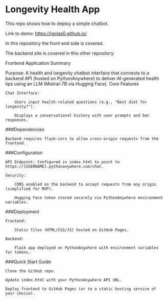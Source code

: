 # Longevity Health App

This repo shows how to deploy a simple chatbot.

Link to demo: https://igolas0.github.io/

In this repository the front end side is covered.

The backend site is covered in this other repository:


Frontend Application Summary

Purpose: A health and longevity chatbot interface that connects to a backend API (hosted on PythonAnywhere) to deliver AI-generated health tips using an LLM (Mistral-7B via Hugging Face).
Core Features

    Chat Interface:

        Users input health-related questions (e.g., "Best diet for longevity?").

        Displays a conversational history with user prompts and bot responses.


###Dependencies

    Backend requires flask-cors to allow cross-origin requests from the frontend.

###Configuration

    API Endpoint: Configured in index.html to point to https://[USERNAME].pythonanywhere.com/chat.

    Security:

        CORS enabled on the backend to accept requests from any origin (simplified for MVP).

        Hugging Face token stored securely via PythonAnywhere environment variables.

###Deployment

    Frontend:

        Static files (HTML/CSS/JS) hosted on GitHub Pages.

    Backend:

        Flask app deployed on PythonAnywhere with environment variables for tokens.

###Quick Start Guide

    Clone the GitHub repo.

    Update index.html with your PythonAnywhere API URL.

    Deploy frontend to GitHub Pages (or to a static hosting service of your choice).
